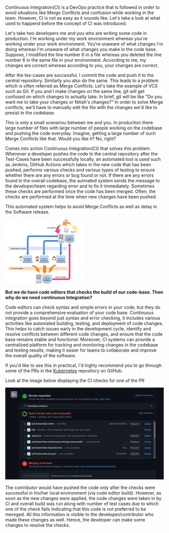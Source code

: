 Continuous Integration(CI) is a DevOps practice that is followed in order to avoid situations like Merge Conflicts and confusion while working in the team. However, CI is not as easy as it sounds like. Let's take a look at what used to happend before the concept of CI was introduced.

Let's take two developers me and you who are writing some code in production. I'm working under my work environment whereas you're working under your work environment. You're unaware of what changes I'm doing whereas I'm unaware of what changes you make in the code base. Suppose, I modified the line number 6 in a file whereas you deleted the line number 6 in the same file in your environment. According to me, my changes are correct whereas according to you, your changes are correct. 

After the tes-cases are successful, I commit the code and push it to the central repository. Similarly you also do the same. This leads to a problem which is often referred as Merge Conflicts. Let's take the example of VCS such as Git. If you and I make changes on the same line, git will get confused on which changes to actually take. In brief, git will be like "Do you want me to take your changes or Nitish's changes?" In order to solve Merge conflicts, we'll have to manually edit the file with the changes we'd like to presist in the codebase.

This is only a small scenariou between me and you. In production there large number of files with large number of people working on the codebase and pushing the code everyday. Imagine, getting a large number of such Merge Conflicts like that. Would you like it? No, right?

Comes into action Continuous Integration(CI) that solves this problem. Whenever a developer pushes the code to the central repository after the Test-Cases have been successfully locally, an automated tool is used such as Jenkins, GitHub Actions which takes in the new code that has been pushed, performs various checks and various types of testing to ensure whether there are any errors or bug found or not. If there are any errors found in the overall codebase, the autmated system sends the message to the developer/team regarding error and to fix it immediately. Sometimes these checks are performed once the code has been merged. Often, the checks are performed at the time when new changes have been pushed.

This automated system helps to avoid Merge Conflicts as well as delay in the Software release. 

![CI](/04-Continuous-Integration/images/CI.png/)

**But we do have code editors that checks the build of our code-base. Then why do we need continuous Integration?**

Code editors can check syntax and simple errors in your code, but they do not provide a comprehensive evaluation of your code base. Continuous integration goes beyond just syntax and error checking, it includes various activities like automated building, testing, and deployment of code changes. This helps to catch issues early in the development cycle, identify and resolve conflicts between different code changes, and ensure that the code base remains stable and functional. Moreover, CI systems can provide a centralized platform for tracking and monitoring changes in the codebase and testing results, making it easier for teams to collaborate and improve the overall quality of the software.

If you'd like to see this in practical, I'd highly recommend you to go through some of the PRs in the [Kubernetes](https://github.com/kubernetes/kubernetes/pulls) repository on GitHub. 

Look at the image below displaying the CI checks for one of the PR

![Example](images/Example.png)

The contributor would have pushed the code only after the checks were successful in his/her local environment (via code editor build). However, as soon as the new changes were applied, the code changes were taken in by CI and overall build was run along with number of test cases due to which one of the check fails indicating that this code is not preferred to be mereged. All this information is visible to the developer/contributor who made these changes as well. Hence, the developer can make some changes to resolve the checks.